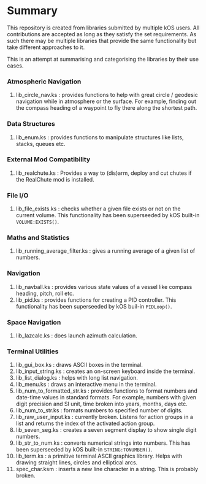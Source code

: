 # Summary
This repository is created from libraries submitted by multiple kOS users. All 
contributions are accepted as long as they satisfy the set requirements. As 
such there may be multiple libraries that provide the same functionality but 
take different approaches to it.

This is an attempt at summarising and categorising the libraries by their use 
cases.

### Atmospheric Navigation
1. lib_circle_nav.ks : provides functions to help with great circle / geodesic 
   navigation while in atmosphere or the surface. For example, finding out the 
   compass heading of a waypoint to fly there along the shortest path.

### Data Structures
1. lib_enum.ks : provides functions to manipulate structures like lists, stacks,
   queues etc.

### External Mod Compatibility
1. lib_realchute.ks : Provides a way to (dis)arm, deploy and cut chutes if the 
   RealChute mod is installed.

### File I/O
1. lib_file_exists.ks : checks whether a given file exists or not on the 
   current volume. This functionality has been superseeded by kOS built-in 
   `VOLUME:EXISTS()`.

### Maths and Statistics
1. lib_running_average_filter.ks : gives a running average of a given list of 
   numbers.

### Navigation
1. lib_navball.ks : provides various state values of a vessel like compass 
   heading, pitch, roll etc.
2. lib_pid.ks : provides functions for creating a PID controller. This 
   functionality has been superseeded by kOS buil-in `PIDLoop()`.

### Space Navigation
1. lib_lazcalc.ks : does launch azimuth calculation.

### Terminal Utilities
1. lib_gui_box.ks : draws ASCII boxes in the terminal.
2. lib_input_string.ks : creates an on-screen keyboard inside the terminal.
3. lib_list_dialog.ks : helps with long list navigation.
4. lib_menu.ks : draws an interactive menu in the terminal.
5. lib_num_to_formatted_str.ks : provides functions to format numbers and 
   date-time values in standard formats. For example, numbers with given digit 
   precision and SI unit, time broken into years, months, days etc.
6. lib_num_to_str.ks : formats numbers to specified number of digits.
7. lib_raw_user_input.ks : currently broken. Listens for action groups in a 
   list and returns the index of the activated action group.
8. lib_seven_seg.ks : creates a seven segment display to show single digit 
   numbers.
9. lib_str_to_num.ks : converts numerical strings into numbers. This has been 
    superseeded by kOS built-in `STRING:TONUMBER()`.
10. lib_term.ks : a primitive terminal ASCII graphics library. Helps with 
    drawing straight lines, circles and elliptical arcs.
11. spec_char.ksm : inserts a new line character in a string. This is probably 
    broken.
